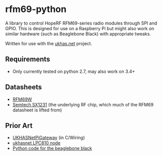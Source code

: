 # rfm69-python

A library to control HopeRF RFM69-series radio modules through SPI and
GPIO. This is designed for use on a Raspberry Pi but might also work on
similar hardware (such as Beaglebone Black) with appropriate tweaks.

Written for use with the [ukhas.net](http://ukhas.net) project.

## Requirements
* Only currently tested on python 2.7, may also work on 3.4+

## Datasheets
* [RFM69W](http://www.hoperf.com/upload/rf/RFM69W-V1.3.pdf)
* [Semtech SX1231](https://www.semtech.com/images/datasheet/sx1231.pdf)
    (the underlying RF chip, which much of the RFM69 datasheet is lifted
    from)

## Prior Art
* [UKHASNetPiGateway](https://github.com/dbrooke/UKHASNetPiGateway) (in
  C/Wiring)
* [ukhasnet LPC810 node](https://github.com/jamescoxon/LPC810)
* [Python code for the beaglebone black](https://github.com/wcalvert/rfm69-python)
